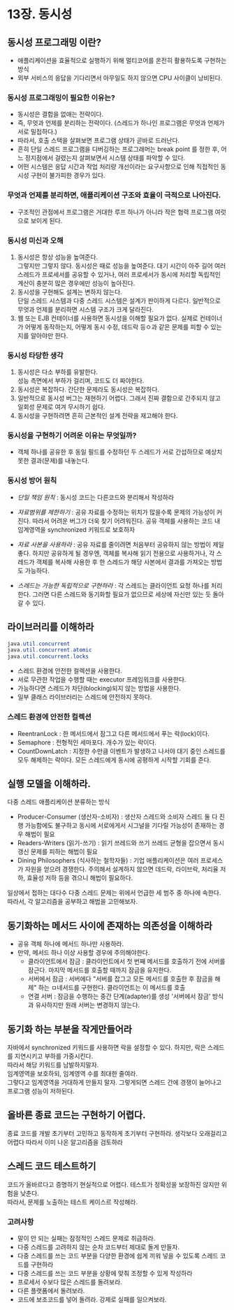 # 13장. 동시성
## 동시성 프로그래밍 이란?
- 애플리케이션을 효율적으로 실행하기 위해 멀티코어를 온전히 활용하도록 구현하는 방식
- 외부 서비스의 응답을 기다리면서 아무일도 하지 않으면 CPU 사이클이 낭비된다.


### 동시성 프로그래밍이 필요한 이유는?
- 동시성은 결합을 없애는 전략이다.
- 즉, 무엇과 언제를 분리하는 전략이다. (스레드가 하나인 프로그램은 무엇과 언제가 서로 밀접하다.)
- 따라서, 호출 스택을 살펴보면 프로그램 상태가 곧바로 드러난다.
- 흔히 단일 스레드 프로그램을 디버깅하는 프로그래머는 break point 를 정한 후, 어느 정지점에서 걸렸는지 살펴보면서 시스템 상태를 파악할 수 있다.
- 어떤 시스템은 응답 시간과 작업 처리량 개선이라는 요구사항으로 인해 직접적인 동시성 구현이 불가피한 경우가 있다.

### 무엇과 언제를 분리하면, 애플리케이션 구조와 효율이 극적으로 나아진다.
- 구조적인 관점에서 프로그램은 거대한 루프 하나가 아니라 작은 협력 프로그램 여럿으로 보이게 된다.

### 동시성 미신과 오해
1. 동시성은 항상 성능을 높여준다.<br>
그렇지만 그렇지 않다. 동시성은 때로 성능을 높여준다. 대기 시간이 아주 길어 여러 스레드가 프로세서를 공유할 수 있거나, 여러 프로세서가 동시에 처리할 독립적인 계산이 충분히 많은 경우에만 성능이 높아진다.
2. 동시성을 구현해도 설계는 변하지 않는다.<br>
단일 스레드 시스템과 다중 스레드 시스템은 설계가 판이하게 다르다. 일반적으로 무엇과 언제를 분리하면 시스템 구조가 크게 달라진다.
3. 웹 또는 EJB 컨테이너를 사용하면 동시성을 이해할 필요가 없다.
실제로 컨테이너가 어떻게 동작하는지, 어떻게 동시 수정, 데드락 등ㅇ과 같은 문제를 피할 수 있는 지를 알아야만 한다.

### 동시성 타당한 생각
1. 동시성은 다소 부하를 유발한다.<br>
성능 측면에서 부하가 걸리며, 코드도 더 짜야한다.
2. 동시성은 복잡하다.
간단한 문제라도 동시성은 복잡하다.
3. 일반적으로 동시성 버그는 재현하기 어렵다.
그래서 진짜 결함으로 간주되지 않고 일회성 문제로 여겨 무시하기 쉽다.
4. 동시성을 구현하려면 흔히 근본적인 설계 전략을 재고해야 한다.


### 동시성을 구현하기 어려운 이유는 무엇일까?
- 객체 하나를 공유한 후 동일 필드를 수정하던 두 스레드가 서로 간섭하므로 예상치 못한 결과(문제)를 내놓는다.

### 동시성 방어 원칙
- *단일 책임 원칙* : 동시성 코드는 다른코드와 분리해서 작성하라


- *자료범위를 제한하기* : 공유 자료를 수정하는 위치가 많을수록 문제의 가능성이 커진다. 따라서 어려운 버그가 더욱 찾기 어려워진다. 공유 객체를 사용하는 코드 내 임계영역을 synchronized 키워드로 보호하자


- *자료 사본을 사용하라* : 공유 자료를 줄이려면 처음부터 공유하지 않는 방법이 제일 좋다. 하지만 공유하게 될 경우엔, 객체를 복사해 읽기 전용으로 사용하거나, 각 스레드가 객체를 복사해 사용한 후 한 스레드가 해당 사본에서 결과를 가져오는 방법도 가능하다.


- *스레드는 가능한 독립적으로 구현하라* : 각 스레드는 클라이언트 요청 하나를 처리한다. 그러면 다른 스레드와 동기화할 필요가 없으므로 세상에 자신만 있는 듯 돌아갈 수 있다.

## 라이브러리를 이해하라
```java
java.util.concurrent
java.util.concurrent.atomic
java.util.concurrent.locks
```

- 스레드 환경에 안전한 컬렉션을 사용한다.
- 서로 무관한 작업을 수행할 때는 executor 프레임워크를 사용한다.
- 가능하다면 스레드가 차단(blocking)되지 않는 방법을 사용한다.
- 일부 클래스 라이브러리는 스레드에 안전하지 못하다.

### 스레드 환경에 안전한 컬렉션
- ReentranLock : 한 메서드에서 잠그고 다른 메서드에서 푸는 락(lock)이다.
- Semaphore : 전형적인 세마포다. 개수가 있는 락이다.
- CountDownLatch : 지정한 수만큼 이벤트가 발생하고 나서야 대기 중인 스레드를 모두 해제하는 락이다. 모든 스레드에게 동시에 공평하게 시작할 기회를 준다.

## 실행 모델을 이해하라.
다중 스레드 애플리케이션 분류하는 방식
- Producer-Consumer (생산자-소비자) : 생산자 스레드와 소비자 스레드 둘 다 진행 가능함에도 불구하고 동시에 서로에게서 시그널을 기다릴 가능성이 존재하는 경우 해법이 필요
- Readers-Writers (읽기-쓰기) : 읽기 쓰레드와 쓰기 쓰레드 균형을 잡으면서 동시 갱신 문제를 피하는 해법이 필요
- Dining Philosophers (식사하는 철학자들) : 기업 애플리케이션은 여러 프로세스가 자원을 얻으려 경쟁한다. 주의해서 설계하지 않으면 데드락, 라이브락, 처리율 저하, 효율성 저하 등을 겪으니 해법이 필요하다.

일상에서 접하는 대다수 다중 스레드 문제는 위에서 언급한 세 범주 중 하나에 속한다.<br>
따라서, 각 알고리즘을 공부하고 해법을 고민해보자.

## 동기화하는 메서드 사이에 존재하는 의존성을 이해하라
- 공유 객체 하나에 메서드 하나만 사용하라.
- 만약, 메서드 하나 이상 사용할 경우에 주의해야한다.
  - 클라이언트에서 잠금 : 클라이언트에서 첫 번째 메서드를 호출하기 전에 서버를 잠근다. 마지막 메서드를 호출할 때까지 잠금을 유지한다.
  - 서버에서 잠금 : 서버에다 "서버를 잡그고 모든 메서드를 호출한 후 잠금을 해제" 하는 ㅁ네서드를 구현한다. 클라이언트는 이 메서드를 호출
  - 연결 서버 : 잠금을 수행하는 중간 단계(adapter)를 생성  '서버에서 잠금' 방식과 유사하지만 원래 서버는 변경하지 않는다.

## 동기화 하는 부분을 작게만들어라
자바에서 synchronized 키워드를 사용하면 락을 설정할 수 있다. 하지만, 락은 스레드를 지연시키고 부하를 가중시킨다.<br>
따라서 해당 키워드를 남발하지말자. <br>
임계영역을 보호하되, 임계영역 수를 최대한 줄여라.<br>
그렇다고 임계영역을 거대하게 만들지 말자. 그렇게되면 스레드 간에 경쟁이 늘어나고 프로그램 성능이 저하된다.

## 올바른 종료 코드는 구현하기 어렵다.
종료 코드를 개발 초기부터 고민하고 동작하게 초기부터 구현하라. 생각보다 오래걸리고 어렵다 따라서 이미 나온 알고리즘을 검토하라

## 스레드 코드 테스트하기
코드가 올바르다고 증명하기 현실적으로 어렵다. 테스트가 정확성을 보장하진 않지만 위험을 낮춘다.<br>
따라서, 문제를 노출하는 테스트 케이스르 작성해라.
### 고려사항
- 말이 안 되는 실패는 잠정적인 스레드 문제로 취급하라.
- 다중 스레드를 고려하지 않는 순차 코드부터 제대로 돌게 만들자.
- 다중 스레드를 쓰는 코드 부분을 다양한 환경에 쉽게 끼워 넣을 수 있도록 스레드 코드를 구현하라
- 다중 스레드를 쓰는 코드 부분을 상황에 맞춰 조정할 수 있게 작성하라
- 프로세서 수보다 많은 스레드를 돌려보라.
- 다른 플랫폼에서 돌려보라.
- 코드에 보조코드를 넣어 돌려라. 강제로 실패를 일으켜보라.





